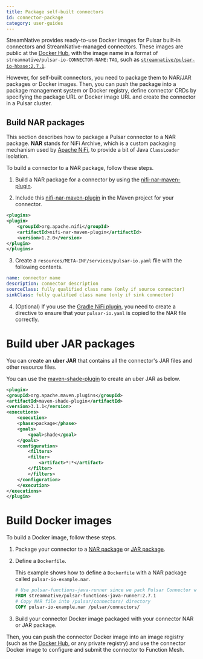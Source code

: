 ```yaml
---
title: Package self-built connectors
id: connector-package
category: user-guides
---
```


StreamNative provides ready-to-use Docker images for Pulsar built-in connectors and StreamNative-managed connectors. These images are public at the [Docker Hub](https://hub.docker.com/), with the image name in a format of `streamnative/pulsar-io-CONNECTOR-NAME:TAG`, such as [`streamnative/pulsar-io-hbase:2.7.1`](https://hub.docker.com/r/streamnative/pulsar-io-hbase). 

However, for self-built connectors, you need to package them to NAR/JAR packages or Docker images. Then, you can push the package into a package management system or Docker registry, define connector CRDs by specifying the package URL or Docker image URL and create the connector in a Pulsar cluster.

## Build NAR packages

This section describes how to package a Pulsar connector to a NAR package. **NAR** stands for NiFi Archive, which is a custom packaging mechanism used by [Apache NiFi](https://nifi.apache.org/), to provide a bit of Java `ClassLoader` isolation.

To build a connector to a NAR package, follow these steps.

1. Build a NAR package for a connector by using the [nifi-nar-maven-plugin](https://mvnrepository.com/artifact/org.apache.nifi/nifi-nar-maven-plugin).

2. Include this [nifi-nar-maven-plugin](https://mvnrepository.com/artifact/org.apache.nifi/nifi-nar-maven-plugin) in the Maven project for your connector.

```xml
<plugins>
<plugin>
    <groupId>org.apache.nifi</groupId>
    <artifactId>nifi-nar-maven-plugin</artifactId>
    <version>1.2.0</version>
</plugin>
</plugins>
```

3. Create a `resources/META-INF/services/pulsar-io.yaml` file with the following contents.

```yaml
name: connector name
description: connector description
sourceClass: fully qualified class name (only if source connector)
sinkClass: fully qualified class name (only if sink connector)
```

4. (Optional) If you use the [Gradle NiFi plugin](https://github.com/sponiro/gradle-nar-plugin), you need to create a directive to ensure that your `pulsar-io.yaml` is copied to the NAR file correctly.

# Build uber JAR packages

You can create an **uber JAR** that contains all the connector's JAR files and other resource files.

You can use the [maven-shade-plugin](https://maven.apache.org/plugins/maven-shade-plugin/examples/includes-excludes.html) to create an uber JAR as below.

```xml
<plugin>
<groupId>org.apache.maven.plugins</groupId>
<artifactId>maven-shade-plugin</artifactId>
<version>3.1.1</version>
<executions>
    <execution>
    <phase>package</phase>
    <goals>
        <goal>shade</goal>
    </goals>
    <configuration>
        <filters>
        <filter>
            <artifact>*:*</artifact>
        </filter>
        </filters>
    </configuration>
    </execution>
</executions>
</plugin>
```

# Build Docker images

To build a Docker image, follow these steps.

1. Package your connector to a [NAR package](#nar-package) or [JAR package](#uber-jar-package).

2. Define a `Dockerfile`.

    This example shows how to define a `Dockerfile` with a NAR package called `pulsar-io-example.nar`.

    ```dockerfile
    # Use pulsar-functions-java-runner since we pack Pulsar Connector written in Java
    FROM streamnative/pulsar-functions-java-runner:2.7.1
    # Copy NAR file into /pulsar/connectors/ directory  
    COPY pulsar-io-example.nar /pulsar/connectors/
    ```

3. Build your connector Docker image packaged with your connector NAR or JAR package.

Then, you can push the connector Docker image into an image registry (such as the [Docker Hub](https://hub.docker.com/), or any private registry) and use the connector Docker image to configure and submit the connector to Function Mesh.
